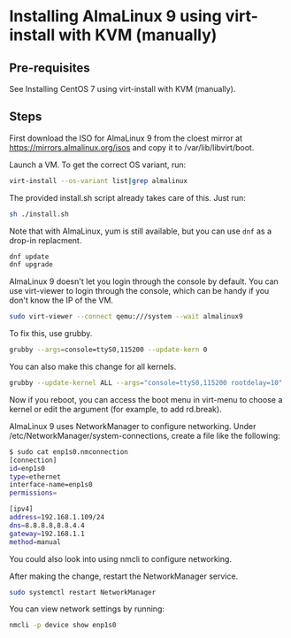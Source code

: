 # Installing AlmaLinux 9 using virt-install with KVM (manually)

## Pre-requisites

See Installing CentOS 7 using virt-install with KVM (manually).

## Steps

First download the ISO for AlmaLinux 9 from the cloest mirror at https://mirrors.almalinux.org/isos and copy it to /var/lib/libvirt/boot.

Launch a VM. To get the correct OS variant, run:

```sh
virt-install --os-variant list|grep almalinux
```

The provided install.sh script already takes care of this. Just run:

```sh
sh ./install.sh
```

Note that with AlmaLinux, yum is still available, but you can use `dnf` as a drop-in replacment.

```sh
dnf update
dnf upgrade
```

AlmaLinux 9 doesn't let you login through the console by default. You can use virt-viewer to login through the console, which can be handy if you don't know the IP of the VM.

```sh
sudo virt-viewer --connect qemu:///system --wait almalinux9
```

To fix this, use grubby.

```sh
grubby --args=console=ttyS0,115200 --update-kern 0
```

You can also make this change for all kernels.

```sh
grubby --update-kernel ALL --args="console=ttyS0,115200 rootdelay=10"
```

Now if you reboot, you can access the boot menu in virt-menu to choose a kernel or edit the argument (for example, to add rd.break).

AlmaLinux 9 uses NetworkManager to configure networking. Under /etc/NetworkManager/system-connections, create a file like the following:

```sh
$ sudo cat enp1s0.nmconnection 
[connection]
id=enp1s0
type=ethernet
interface-name=enp1s0
permissions=

[ipv4]
address=192.168.1.109/24
dns=8.8.8.8,8.8.4.4
gateway=192.168.1.1
method=manual
```

You could also look into using nmcli to configure networking.

After making the change, restart the NetworkManager service.

```sh
sudo systemctl restart NetworkManager
```

You can view network settings by running:

```sh
nmcli -p device show enp1s0
```
